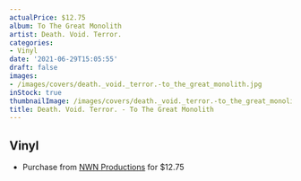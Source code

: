 ```yaml
---
actualPrice: $12.75
album: To The Great Monolith
artist: Death. Void. Terror.
categories:
- Vinyl
date: '2021-06-29T15:05:55'
draft: false
images:
- /images/covers/death._void._terror.-to_the_great_monolith.jpg
inStock: true
thumbnailImage: /images/covers/death._void._terror.-to_the_great_monolith-thumb.jpg
title: Death. Void. Terror. - To The Great Monolith
---
```


## Vinyl
* Purchase from [NWN Productions](http://shop.nwnprod.com/index.php?route=product/product&path=75&product_id=6762&sort=pd.name&order=ASC) for $12.75
